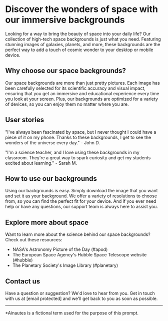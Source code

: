 <!--font:Poppins-->

# Discover the wonders of space with our immersive backgrounds

Looking for a way to bring the beauty of space into your daily life? Our collection of high-tech space backgrounds is just what you need. Featuring stunning images of galaxies, planets, and more, these backgrounds are the perfect way to add a touch of cosmic wonder to your desktop or mobile device.

## Why choose our space backgrounds?

Our space backgrounds are more than just pretty pictures. Each image has been carefully selected for its scientific accuracy and visual impact, ensuring that you get an immersive and educational experience every time you look at your screen. Plus, our backgrounds are optimized for a variety of devices, so you can enjoy them no matter where you are.

## User stories

"I've always been fascinated by space, but I never thought I could have a piece of it on my phone. Thanks to these backgrounds, I get to see the wonders of the universe every day." - John D.

"I'm a science teacher, and I love using these backgrounds in my classroom. They're a great way to spark curiosity and get my students excited about learning." - Sarah M.

## How to use our backgrounds

Using our backgrounds is easy. Simply download the image that you want and set it as your background. We offer a variety of resolutions to choose from, so you can find the perfect fit for your device. And if you ever need help or have any questions, our support team is always here to assist you.

## Explore more about space

Want to learn more about the science behind our space backgrounds? Check out these resources:

- NASA's Astronomy Picture of the Day (#apod)
- The European Space Agency's Hubble Space Telescope website (#hubble)
- The Planetary Society's Image Library (#planetary)

## Contact us

Have a question or suggestion? We'd love to hear from you. Get in touch with us at [email protected] and we'll get back to you as soon as possible.

---
*Ainautes is a fictional term used for the purpose of this prompt.

<!--

Write me content for website with wallpaper which alt text is:

"A group of Ainautes observing the rings of Saturn from a high-tech space station, surrounded by stars and galaxies."

The name/title of the page should not be 1:1 copy of the alt text but rather a real content of the website which is using this wallpaper.

- Use markdown format 
- Start with heading
- Heading should be short and concise
- The content should look like a real website 
- The website should not be about the wallpaper, wallpaper is just a related background
- Heading should be contain work "wallpaper" or "background"
- Include real sections like references, contact, user stories, etc. use things relevant to the page purpose.
- Feel free to use structure like headings, bullets, numbering, blockquotes, paragraphs, horizontal lines, etc.
- You can use formatting like bold or _italic_
- You can include UTF-8 emojis
- Links should be only #hash anchors (and you can refer to the document itself)
- Do not include images


---


# Explore the wonders of space with our high-tech wallpapers

Looking for a way to bring the beauty of space into your daily life? Our collection of high-tech space wallpapers is just what you need. Featuring stunning images of galaxies, planets, and more, these wallpapers are the perfect way to add a touch of cosmic wonder to your desktop or mobile device.

## Why choose our space wallpapers?

Our space wallpapers are more than just pretty pictures. Each image has been carefully selected for its scientific accuracy and visual impact, ensuring that you get an immersive and educational experience every time you look at your screen. Plus, our wallpapers are optimized for a variety of devices, so you can enjoy them no matter where you are.

## User stories

"I've always been fascinated by space, but I never thought I could have a piece of it on my phone. Thanks to these wallpapers, I get to see the wonders of the universe every day." - John D.

"I'm a science teacher, and I love using these wallpapers in my classroom. They're a great way to spark curiosity and get my students excited about learning." - Sarah M.

## How to use our wallpapers

Using our wallpapers is easy. Simply download the image that you want and set it as your wallpaper. We offer a variety of resolutions to choose from, so you can find the perfect fit for your device. And if you ever need help or have any questions, our support team is always here to assist you.

## References

Want to learn more about the science behind our space wallpapers? Check out these resources:

- NASA's Astronomy Picture of the Day (#apod)
- The European Space Agency's Hubble Space Telescope website (#hubble)
- The Planetary Society's Image Library (#planetary)

## Contact us

Have a question or suggestion? We'd love to hear from you. Get in touch with us at [email protected] and we'll get back to you as soon as possible.

---
*Ainautes is a fictional term used for the purpose of this prompt.


---


Heading should not include word "wallpaper". The website should not be about the wallpaper itself, wallpaper is just a related background, rewrite whole content.


---


# Discover the wonders of space with our immersive backgrounds

Looking for a way to bring the beauty of space into your daily life? Our collection of high-tech space backgrounds is just what you need. Featuring stunning images of galaxies, planets, and more, these backgrounds are the perfect way to add a touch of cosmic wonder to your desktop or mobile device.

## Why choose our space backgrounds?

Our space backgrounds are more than just pretty pictures. Each image has been carefully selected for its scientific accuracy and visual impact, ensuring that you get an immersive and educational experience every time you look at your screen. Plus, our backgrounds are optimized for a variety of devices, so you can enjoy them no matter where you are.

## User stories

"I've always been fascinated by space, but I never thought I could have a piece of it on my phone. Thanks to these backgrounds, I get to see the wonders of the universe every day." - John D.

"I'm a science teacher, and I love using these backgrounds in my classroom. They're a great way to spark curiosity and get my students excited about learning." - Sarah M.

## How to use our backgrounds

Using our backgrounds is easy. Simply download the image that you want and set it as your background. We offer a variety of resolutions to choose from, so you can find the perfect fit for your device. And if you ever need help or have any questions, our support team is always here to assist you.

## Explore more about space

Want to learn more about the science behind our space backgrounds? Check out these resources:

- NASA's Astronomy Picture of the Day (#apod)
- The European Space Agency's Hubble Space Telescope website (#hubble)
- The Planetary Society's Image Library (#planetary)

## Contact us

Have a question or suggestion? We'd love to hear from you. Get in touch with us at [email protected] and we'll get back to you as soon as possible.

---
*Ainautes is a fictional term used for the purpose of this prompt.


---


Write me a Google font which is best fitting for the website.

Pick from the list:
- Roboto
- Barlow Condensed
- Raleway
- Cinzel Decorative
- Lato
- Futura
- IBM Plex Sans
- Lobster
- Montserrat
- Great Vibes
- Dancing Script
- Exo 2
- Playfair Display
- Inter
- Poppins
- Cormorant Garamond
- Creepster
- Open Sans
- Orbitron
- Cabin
- Cinzel
- Alegreya


Write just the font name nothing else.


---


Poppins

-->
